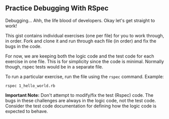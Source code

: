 ## Practice Debugging With RSpec

Debugging... Ahh, the life blood of developers. Okay let's get straight to work!

This gist contains individual exercises (one per file) for you to work through, in order. Fork and clone it and run through each file (in order) and fix the bugs in the code. 

For now, we are keeping both the logic code and the test code for each exercise in one file. This is for simplicity since the code is minimal. Normally though, rspec tests  would be in a separate file. 

To run a particular exercise, run the file using the `rspec` command. Example:

    rspec 1_hello_world.rb

**Important Note:** Don't attempt to modify/fix the test (Rspec) code. The bugs in these challenges are always in the logic code, not the test code. Consider the test code documentation for defining how the logic code is expected to behave.